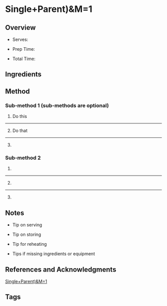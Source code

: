 # Single+Parent)&M=1

## Overview

- Serves:

- Prep Time:

- Total Time:

## Ingredients



## Method

### Sub-method 1 (sub-methods are optional)

1. Do this
---
2. Do that
---
3.

### Sub-method 2

1.
---
2.
---
3.

## Notes

- Tip on serving

- Tip on storing

- Tip for reheating

- Tips if missing ingredients or equipment

## References and Acknowledgments

[Single+Parent)&M=1](http://marriedsingleparent.blogspot.com/2012/07/lemon-blueberry-zucchini-bread-wlemon.html?utm_source=feedburner&utm_medium=feed&utm_campaign=Feed:+Married/singleParent+(Married/Single+Parent)&m=1)

## Tags


